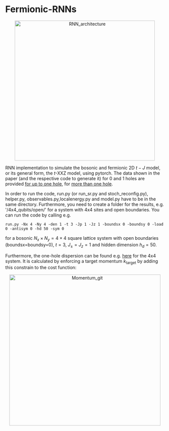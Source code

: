 # Fermionic-RNNs
<div align="center">
    <img width="444" alt="RNN_architecture" src="https://github.com/HannahLange/Fermionic-RNNs/assets/82364625/571fb17e-2b20-4574-a060-dcc090394ae5">
</div>


RNN implementation to simulate the bosonic and fermionic 2D $t-J$ model, or its general form, the $t$-XXZ model, using pytorch. The data shown in the paper (and the respective code to generate it) for 0 and 1 holes are provided [for up to one hole](https://github.com/HannahLange/Fermionic-RNNs/tree/main/one_hole), for [more than one hole]([Fermionic-RNNs/more_holes/](https://github.com/HannahLange/Fermionic-RNNs/tree/main/more_holes)).

In order to run the code, run.py (or run_sr.py and stoch_reconfig.py), helper.py, observables.py,localenergy.py and model.py have to be in the same directory. Furthermore, you need to create a folder for the results, e.g. '/4x4_qubits/open/' for a system with 4x4 sites and open boundaries. You can run the code by calling e.g.

`run.py -Nx 4 -Ny 4 -den 1 -t 3 -Jp 1 -Jz 1 -boundsx 0 -boundsy 0 -load 0 -antisym 0 -hd 50 -sym 0`

for a bosonic $N_x\times N_y=4\times 4$ square lattice system with open boundaries (boundsx=boundsy=0), $t=3$, $J_{\pm}=J_z=1$ and hidden dimension $h_d=50$. 

Furthermore, the one-hole dispersion can be found e.g. [here](https://github.com/HannahLange/Fermionic-RNNs/tree/main/one_hole/square/momentum_calculations_full_res) for the 4x4 system. It is calculated by enforcing a target momentum $k_\mathrm{target}$ by adding this constrain to the cost function:

<div align="center">
    <img width="479" alt="Momentum_git" src="https://github.com/HannahLange/Fermionic-RNNs/assets/82364625/a5b90ba8-5e60-43cc-a66b-b6d8bee572a7">
</div>
